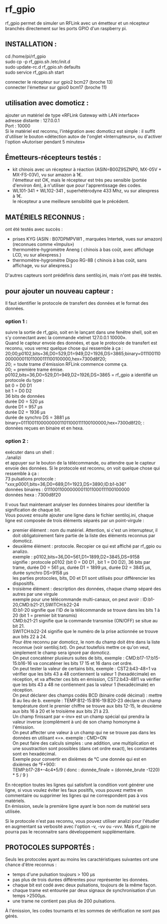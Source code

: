 # rf_gpio
rf_gpio permet de simuler un RFLink avec un émetteur et un récepteur branchés directement sur les ports GPIO d'un raspberry pi.


## INSTALLATION :
cd /home/pi/rf_gpio  
sudo cp -p rf_gpio.sh /etc/init.d  
sudo update-rc.d rf_gpio.sh defaults  
sudo service rf_gpio.sh start  

connecter le récepteur sur gpio2 bcm27 (broche 13)  
connecter l'émetteur sur gpio0 bcm17 (broche 11)  

## utilisation avec domoticz :
ajouter un matériel de type «RFLink Gateway with LAN interface»  
	adresse distante : 127.0.0.1  
	Port : 10000  
Si le matériel est reconnu, l'intégration avec domoticz est simple : il suffit d'utiliser le bouton «détection auto» de l'onglet «Interrupteurs», ou d'activer l'option «Autoriser pendant 5 minutes»  

## Émetteurs-récepteurs testés :
* kit chinois avec un récepteur à réaction (ASIN=B00Z9SZNP0, MX-05V + MX-FS-03V), vu sur amazon à 1€.  
	l'émetteur est OK, mais le récepteur est très peu sensible (portée d'environ 4m), à n'utiliser que pour l'apprentissage des codes.  
* WL101-341 + WL102-341 , superhétérodyne 433 Mhz, vu sur aliexpress à 1€.  
	le récepteur a une meilleure sensibilité que le précédent.  

## MATÉRIELS RECONNUS :
ont été testés avec succès :  
* prises KYG (ASIN : B07DPMPVW1 , marquées Intertek, vues  sur amazon)(reconnues comme «Impuls»)  
* thermomètre-hygromètre Aneng ( chinois à bas coût, avec affichage LCD, vu sur aliexpress.)  
* thermomètre-hygromètre Digoo RG-8B ( chinois à bas coût, sans affichage, vu sur aliexpress.)  

D'autres capteurs sont prédéfinis dans sentiloj.ini, mais n'ont pas été testés.  

## pour ajouter un nouveau capteur :
Il faut identifier le protocole de transfert des données et le format des données.  
### option 1 :
suivre la sortie de rf_gpio, soit en le lançant dans une fenêtre shell, soit en s'y connectant avec la commande «telnet 127.0.0.1 10000».  
Quand le capteur envoie des données, et que le protocole de transfert est reconnu, vous verrez quelque chose qui ressemble à ça :  
20;00;p0102,bits=36,D0=529,D1=949,D2=1926,DS=3865;binary=011100110000000011011000111100100000,hex=7300d8f20;  
  20; = toute trame d'émission RFLink commence comme ça.  
  00; = première trame émise.  
  p0102,bits=36,D0=529,D1=949,D2=1926,DS=3865 = rf_gpio a identifié un protocole du type :  
	bit 0 = D0 D1  
	bit 1 = D0 D2  
	36 bits de données  
	durée D0 = 520 µs  
	durée D1 = 957 µs  
	durée D2 = 1936 µs  
	durée de synchro DS = 3881 µs  
  binary=011100110000000011011000111100100000,hex=7300d8f20; : données reçues en binaire et en hexa.  

### option 2 :
exécuter dans un shell :  
./analizi  
et appuyer sur le bouton de la télécommande, ou attendre que le capteur envoie des données. Si le protocole est reconnu, on voit quelque chose qui ressemble à ça :  
 73 pulsations protocole : "xxx;p0001,bits=36,D0=689,D1=1923,DS=3890;ID:b1-b36"  
  données binaires : 011100110000000011011000111100100000  
  données hexa : 7300d8f20  


Il vous faut maintenant analyser les données binaires pour identifier la signification de chaque bit.  
Vous pouvez ensuite ajouter une ligne dans le fichier sentiloj.ini, chaque ligne est composée de trois éléments séparés par un point-virgule :  
* premier élément : nom du matériel. Attention, si c'est un interrupteur, il doit obligatoirement faire partie de la liste des éléments reconnus par domoticz.  
* deuxième élément : protocole. Recopier ce qui est affiché par rf_gpio ou analizo.  
	exemple : p0102,bits=36,D0=561,D1=1899,D2=3845,DS=9158  
		signifie : protocole p0102 (bit 0 = D0 D1 , bit 1 = D0 D2), 36 bits par trame, durée D0 = 561 µs, durée D1 = 1899 µs, durée D2 = 3845 µs, durée synchro DS=9158 µs  
		les parties protocoles, bits, D0 et D1 sont utilisés pour différencier les dispositifs.  
* troisième élément : description des données, chaque champ séparé des autres par une virgule  
	exemple pour une télécommande multi-canaux, on peut avoir : ID:b1-20,CMD:b21-21,SWITCH:b22-24  
		ID:b1-20 signifie que l'ID de la télécommande se trouve dans les bits 1 à 20 (bit 1 = premier bit transmis)  
		CMD:b21-21 signifie que la commande transmise (ON/OFF) se situe au bit 21.  
		SWITCH:b22-24 signifie que le numéro de la prise actionnée se trouve aux bits 22 à 24.  
	Pour être reconnu par domoticz, le nom du champ doit être dans la liste reconnue (voir sentiloj.txt). On peut toutefois mettre ce qu'on veut, simplement le champ sera ignoré par domoticz.  
	On peut concaténer plusieurs suites de bits, exemple : CMD:b17-17:b15-15:b16-16 va concaténer les bits 17 15 et 16 dans cet ordre.  
	On peut tester la valeur de certains bits, exemple : CST2:b43-48=1 va vérifier que les bits 43 a 48 contiennent la valeur 1 (hexadécimale) en réception, et va affecter ces bits en émission, CST2:b43-48!1 va vérifier que les bits 43 a 48 ne contiennent pas la valeur 1 (hexadécimale) en réception.  
	On peut déclarer des champs codés BCD (binaire codé décimal) : mettre B au lieu de b. exemple : TEMP:B12-15:B16-19:B20-23 déclare un champ température dont le premier chiffre se trouve aux bits 12-15, le deuxième aux bits 16 à 20 et le troisième aux bits 21 à 23.  
	Un champ finissant par «-inv» est un champ spécial qui prendra la valeur inverse (complément à un) de son champ homonyme à l'émission.  
	On peut affecter une valeur à un champ qui ne se trouve pas dans les données en utilisant «=». exemple : CMD=ON  
	On peut faire des calculs simples : une addition, une multiplication et une soustraction sont possibles (dans cet ordre exact), les constantes sont en hexadécimal.  
		Exemple pour convertir en dixièmes de °C une donnée qui est en dixièmes de °F+900:  
		TEMP:b17-28+-4c4*5/9  ( donc : donnée_finale = (donnée_brute -1220) * 5 / 9 )  

En réception toutes les lignes qui satisfont la condition vont générer une ligne, si vous voulez éviter les faux positifs, vous pouvez mettre en commentaire ou supprimer les lignes qui ne correspondent pas à vos matériels.  
En émission, seule la première ligne ayant le bon nom de matériel sera utilisée.  
	
		
Si le protocole n'est pas reconnu, vous pouvez utiliser analizi pour l'étudier en augmentant sa verbosité avec l'option -v, -vv ou -vvv. Mais rf_gpio ne pourra pas le reconnaitre sans développement supplémentaire.  


## PROTOCOLES SUPPORTÉS :

Seuls les protocoles ayant au moins les caractéristiques suivantes ont une chance d'être reconnus :  
* temps d'une pulsation toujours > 100 µs  
* pas plus de trois durées différentes pour représenter les données.  
* chaque bit est codé avec deux pulsations, toujours de la même façon.  
* chaque trame est entourée par deux signaux de synchronisation d'un temps >2500µs.  
* une trame ne contient pas plus de 200 pulsations.  

À l'émission, les codes tournants et les sommes de vérification ne sont pas gérés.  
